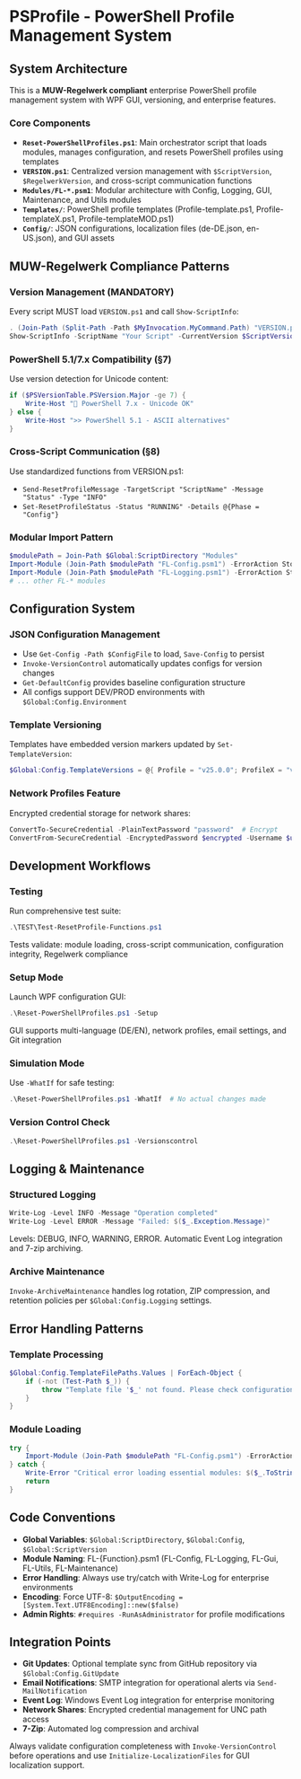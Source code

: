 # PSProfile - PowerShell Profile Management System

## System Architecture

This is a **MUW-Regelwerk compliant** enterprise PowerShell profile management system with WPF GUI, versioning, and enterprise features.

### Core Components

- **`Reset-PowerShellProfiles.ps1`**: Main orchestrator script that loads modules, manages configuration, and resets PowerShell profiles using templates
- **`VERSION.ps1`**: Centralized version management with `$ScriptVersion`, `$RegelwerkVersion`, and cross-script communication functions 
- **`Modules/FL-*.psm1`**: Modular architecture with Config, Logging, GUI, Maintenance, and Utils modules
- **`Templates/`**: PowerShell profile templates (Profile-template.ps1, Profile-templateX.ps1, Profile-templateMOD.ps1)
- **`Config/`**: JSON configurations, localization files (de-DE.json, en-US.json), and GUI assets

## MUW-Regelwerk Compliance Patterns

### Version Management (MANDATORY)
Every script MUST load `VERSION.ps1` and call `Show-ScriptInfo`:

```powershell
. (Join-Path (Split-Path -Path $MyInvocation.MyCommand.Path) "VERSION.ps1")
Show-ScriptInfo -ScriptName "Your Script" -CurrentVersion $ScriptVersion
```

### PowerShell 5.1/7.x Compatibility (§7)
Use version detection for Unicode content:

```powershell
if ($PSVersionTable.PSVersion.Major -ge 7) {
    Write-Host "🚀 PowerShell 7.x - Unicode OK" 
} else {
    Write-Host ">> PowerShell 5.1 - ASCII alternatives"
}
```

### Cross-Script Communication (§8)
Use standardized functions from VERSION.ps1:
- `Send-ResetProfileMessage -TargetScript "ScriptName" -Message "Status" -Type "INFO"`  
- `Set-ResetProfileStatus -Status "RUNNING" -Details @{Phase = "Config"}`

### Modular Import Pattern
```powershell
$modulePath = Join-Path $Global:ScriptDirectory "Modules"
Import-Module (Join-Path $modulePath "FL-Config.psm1") -ErrorAction Stop -Force
Import-Module (Join-Path $modulePath "FL-Logging.psm1") -ErrorAction Stop -Force
# ... other FL-* modules
```

## Configuration System

### JSON Configuration Management
- Use `Get-Config -Path $ConfigFile` to load, `Save-Config` to persist
- `Invoke-VersionControl` automatically updates configs for version changes
- `Get-DefaultConfig` provides baseline configuration structure
- All configs support DEV/PROD environments with `$Global:Config.Environment`

### Template Versioning
Templates have embedded version markers updated by `Set-TemplateVersion`:
```powershell
$Global:Config.TemplateVersions = @{ Profile = "v25.0.0"; ProfileX = "v8.0.0"; ProfileMOD = "v7.0.0" }
```

### Network Profiles Feature
Encrypted credential storage for network shares:
```powershell
ConvertTo-SecureCredential -PlainTextPassword "password"  # Encrypt
ConvertFrom-SecureCredential -EncryptedPassword $encrypted -Username $user  # Decrypt  
```

## Development Workflows

### Testing
Run comprehensive test suite:
```powershell
.\TEST\Test-ResetProfile-Functions.ps1
```
Tests validate: module loading, cross-script communication, configuration integrity, Regelwerk compliance

### Setup Mode
Launch WPF configuration GUI:
```powershell
.\Reset-PowerShellProfiles.ps1 -Setup
```
GUI supports multi-language (DE/EN), network profiles, email settings, and Git integration

### Simulation Mode  
Use `-WhatIf` for safe testing:
```powershell
.\Reset-PowerShellProfiles.ps1 -WhatIf  # No actual changes made
```

### Version Control Check
```powershell
.\Reset-PowerShellProfiles.ps1 -Versionscontrol
```

## Logging & Maintenance

### Structured Logging
```powershell  
Write-Log -Level INFO -Message "Operation completed"
Write-Log -Level ERROR -Message "Failed: $($_.Exception.Message)"
```
Levels: DEBUG, INFO, WARNING, ERROR. Automatic Event Log integration and 7-zip archiving.

### Archive Maintenance
`Invoke-ArchiveMaintenance` handles log rotation, ZIP compression, and retention policies per `$Global:Config.Logging` settings.

## Error Handling Patterns

### Template Processing
```powershell
$Global:Config.TemplateFilePaths.Values | ForEach-Object {
    if (-not (Test-Path $_)) { 
        throw "Template file '$_' not found. Please check configuration or repository." 
    }
}
```

### Module Loading
```powershell
try {
    Import-Module (Join-Path $modulePath "FL-Config.psm1") -ErrorAction Stop -Force
} catch {
    Write-Error "Critical error loading essential modules: $($_.ToString())"
    return
}
```

## Code Conventions

- **Global Variables**: `$Global:ScriptDirectory`, `$Global:Config`, `$Global:ScriptVersion`
- **Module Naming**: FL-{Function}.psm1 (FL-Config, FL-Logging, FL-Gui, FL-Utils, FL-Maintenance)
- **Error Handling**: Always use try/catch with Write-Log for enterprise environments
- **Encoding**: Force UTF-8: `$OutputEncoding = [System.Text.UTF8Encoding]::new($false)`
- **Admin Rights**: `#requires -RunAsAdministrator` for profile modifications

## Integration Points

- **Git Updates**: Optional template sync from GitHub repository via `$Global:Config.GitUpdate`
- **Email Notifications**: SMTP integration for operational alerts via `Send-MailNotification`
- **Event Log**: Windows Event Log integration for enterprise monitoring 
- **Network Shares**: Encrypted credential management for UNC path access
- **7-Zip**: Automated log compression and archival

Always validate configuration completeness with `Invoke-VersionControl` before operations and use `Initialize-LocalizationFiles` for GUI localization support.
